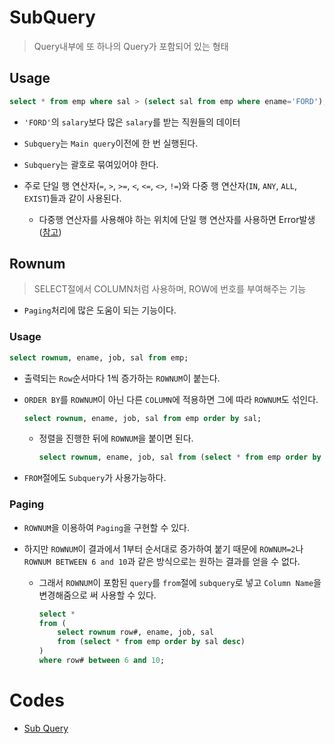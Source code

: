 # SubQuery

> Query내부에 또 하나의 Query가 포함되어 있는 형태

## Usage

```sql
select * from emp where sal > (select sal from emp where ename='FORD');
```

* `'FORD'`의 `salary`보다 많은 `salary`를 받는 직원들의 데이터

* `Subquery`는 `Main query`이전에 한 번 실행된다.
* `Subquery`는 괄호로 묶여있어야 한다.
* 주로 단일 행 연산자(`=`, `>`, `>=`, `<`, `<=`, `<>`, `!=`)와 다중 행 연산자(`IN`, `ANY`, `ALL`, `EXIST`)들과 같이 사용된다.
  * 다중행 연산자를 사용해야 하는 위치에 단일 행 연산자를 사용하면 Error발생([참고](./Error/ORA-01427))

## Rownum

> SELECT절에서 COLUMN처럼 사용하며, ROW에 번호를 부여해주는 기능

* `Paging`처리에 많은 도움이 되는 기능이다.

### Usage

```sql
select rownum, ename, job, sal from emp;
```

* 출력되는 `Row`순서마다 1씩 증가하는 `ROWNUM`이 붙는다.

* `ORDER BY`를 `ROWNUM`이 아닌 다른 `COLUMN`에 적용하면 그에 따라 `ROWNUM`도 섞인다.

  ```sql
  select rownum, ename, job, sal from emp order by sal;
  ```

  * 정렬을 진행한 뒤에 `ROWNUM`을 붙이면 된다.

    ```sql
    select rownum, ename, job, sal from (select * from emp order by sal);
    ```


* `FROM`절에도 `Subquery`가 사용가능하다.

### Paging

* `ROWNUM`을 이용하여 `Paging`을 구현할 수 있다.

* 하지만 `ROWNUM`이 결과에서 1부터 순서대로 증가하여 붙기 때문에 `ROWNUM=2`나 `ROWNUM BETWEEN 6 and 10`과 같은 방식으로는 원하는 결과를 얻을 수 없다.

  * 그래서 `ROWNUM`이 포함된 `query`를 `from`절에 `subquery`로 넣고 `Column Name`을 변경해줌으로 써 사용할 수 있다.

    ```sql
    select *
    from (
    	select rownum row#, ename, job, sal
    	from (select * from emp order by sal desc)
    )
    where row# between 6 and 10;
    ```


# Codes

* [Sub Query](https://github.com/TunaHG/Eclipse_Workspace/blob/master/DB/SQL/06_SubQuery.sql)